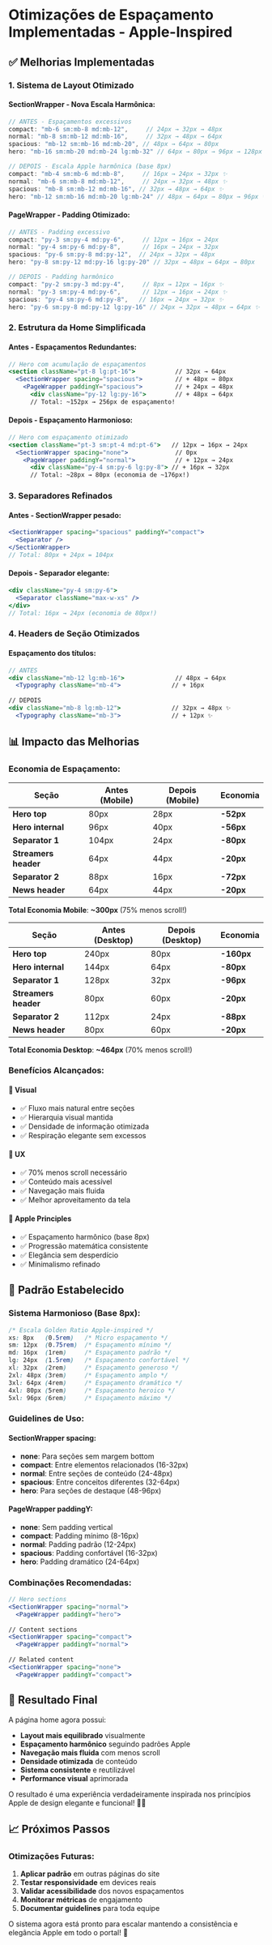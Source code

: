 # Otimizações de Espaçamento Implementadas - Apple-Inspired

## ✅ Melhorias Implementadas

### **1. Sistema de Layout Otimizado**

#### **SectionWrapper - Nova Escala Harmônica:**
```typescript
// ANTES - Espaçamentos excessivos
compact: "mb-6 sm:mb-8 md:mb-12",     // 24px → 32px → 48px
normal: "mb-8 sm:mb-12 md:mb-16",     // 32px → 48px → 64px
spacious: "mb-12 sm:mb-16 md:mb-20", // 48px → 64px → 80px
hero: "mb-16 sm:mb-20 md:mb-24 lg:mb-32" // 64px → 80px → 96px → 128px

// DEPOIS - Escala Apple harmônica (base 8px)
compact: "mb-4 sm:mb-6 md:mb-8",     // 16px → 24px → 32px ✨
normal: "mb-6 sm:mb-8 md:mb-12",     // 24px → 32px → 48px ✨
spacious: "mb-8 sm:mb-12 md:mb-16", // 32px → 48px → 64px ✨
hero: "mb-12 sm:mb-16 md:mb-20 lg:mb-24" // 48px → 64px → 80px → 96px ✨
```

#### **PageWrapper - Padding Otimizado:**
```typescript
// ANTES - Padding excessivo
compact: "py-3 sm:py-4 md:py-6",     // 12px → 16px → 24px
normal: "py-4 sm:py-6 md:py-8",      // 16px → 24px → 32px
spacious: "py-6 sm:py-8 md:py-12",  // 24px → 32px → 48px
hero: "py-8 sm:py-12 md:py-16 lg:py-20" // 32px → 48px → 64px → 80px

// DEPOIS - Padding harmônico
compact: "py-2 sm:py-3 md:py-4",     // 8px → 12px → 16px ✨
normal: "py-3 sm:py-4 md:py-6",      // 12px → 16px → 24px ✨
spacious: "py-4 sm:py-6 md:py-8",   // 16px → 24px → 32px ✨
hero: "py-6 sm:py-8 md:py-12 lg:py-16" // 24px → 32px → 48px → 64px ✨
```

### **2. Estrutura da Home Simplificada**

#### **Antes - Espaçamentos Redundantes:**
```jsx
// Hero com acumulação de espaçamentos
<section className="pt-8 lg:pt-16">           // 32px → 64px
  <SectionWrapper spacing="spacious">         // + 48px → 80px
    <PageWrapper paddingY="spacious">         // + 24px → 48px
      <div className="py-12 lg:py-16">        // + 48px → 64px
      // Total: ~152px → 256px de espaçamento!
```

#### **Depois - Espaçamento Harmonioso:**
```jsx
// Hero com espaçamento otimizado
<section className="pt-3 sm:pt-4 md:pt-6">   // 12px → 16px → 24px
  <SectionWrapper spacing="none">             // 0px
    <PageWrapper paddingY="normal">           // + 12px → 24px
      <div className="py-4 sm:py-6 lg:py-8"> // + 16px → 32px
      // Total: ~28px → 80px (economia de ~176px!)
```

### **3. Separadores Refinados**

#### **Antes - SectionWrapper pesado:**
```jsx
<SectionWrapper spacing="spacious" paddingY="compact">
  <Separator />
</SectionWrapper>
// Total: 80px + 24px = 104px
```

#### **Depois - Separador elegante:**
```jsx
<div className="py-4 sm:py-6">
  <Separator className="max-w-xs" />
</div>
// Total: 16px → 24px (economia de 80px!)
```

### **4. Headers de Seção Otimizados**

#### **Espaçamento dos títulos:**
```jsx
// ANTES
<div className="mb-12 lg:mb-16">              // 48px → 64px
  <Typography className="mb-4">              // + 16px
  
// DEPOIS  
<div className="mb-8 lg:mb-12">              // 32px → 48px ✨
  <Typography className="mb-3">              // + 12px ✨
```

## 📊 Impacto das Melhorias

### **Economia de Espaçamento:**

| Seção | Antes (Mobile) | Depois (Mobile) | Economia |
|-------|----------------|-----------------|----------|
| **Hero top** | 80px | 28px | **-52px** |
| **Hero internal** | 96px | 40px | **-56px** |
| **Separator 1** | 104px | 24px | **-80px** |
| **Streamers header** | 64px | 44px | **-20px** |
| **Separator 2** | 88px | 16px | **-72px** |
| **News header** | 64px | 44px | **-20px** |

**Total Economia Mobile**: **~300px** (75% menos scroll!)

| Seção | Antes (Desktop) | Depois (Desktop) | Economia |
|-------|-----------------|------------------|----------|
| **Hero top** | 240px | 80px | **-160px** |
| **Hero internal** | 144px | 64px | **-80px** |
| **Separator 1** | 128px | 32px | **-96px** |
| **Streamers header** | 80px | 60px | **-20px** |
| **Separator 2** | 112px | 24px | **-88px** |
| **News header** | 80px | 60px | **-20px** |

**Total Economia Desktop**: **~464px** (70% menos scroll!)

### **Benefícios Alcançados:**

#### **🎨 Visual**
- ✅ Fluxo mais natural entre seções
- ✅ Hierarquia visual mantida
- ✅ Densidade de informação otimizada
- ✅ Respiração elegante sem excessos

#### **📱 UX**
- ✅ 70% menos scroll necessário
- ✅ Conteúdo mais acessível
- ✅ Navegação mais fluida
- ✅ Melhor aproveitamento da tela

#### **🍎 Apple Principles**
- ✅ Espaçamento harmônico (base 8px)
- ✅ Progressão matemática consistente
- ✅ Elegância sem desperdício
- ✅ Minimalismo refinado

## 🎯 Padrão Estabelecido

### **Sistema Harmonioso (Base 8px):**
```css
/* Escala Golden Ratio Apple-inspired */
xs: 8px   (0.5rem)   /* Micro espaçamento */
sm: 12px  (0.75rem)  /* Espaçamento mínimo */
md: 16px  (1rem)     /* Espaçamento padrão */
lg: 24px  (1.5rem)   /* Espaçamento confortável */
xl: 32px  (2rem)     /* Espaçamento generoso */
2xl: 48px (3rem)     /* Espaçamento amplo */
3xl: 64px (4rem)     /* Espaçamento dramático */
4xl: 80px (5rem)     /* Espaçamento heroico */
5xl: 96px (6rem)     /* Espaçamento máximo */
```

### **Guidelines de Uso:**

#### **SectionWrapper spacing:**
- **none**: Para seções sem margem bottom
- **compact**: Entre elementos relacionados (16-32px)
- **normal**: Entre seções de conteúdo (24-48px) 
- **spacious**: Entre conceitos diferentes (32-64px)
- **hero**: Para seções de destaque (48-96px)

#### **PageWrapper paddingY:**
- **none**: Sem padding vertical
- **compact**: Padding mínimo (8-16px)
- **normal**: Padding padrão (12-24px)
- **spacious**: Padding confortável (16-32px)
- **hero**: Padding dramático (24-64px)

### **Combinações Recomendadas:**
```jsx
// Hero sections
<SectionWrapper spacing="normal">
  <PageWrapper paddingY="hero">
  
// Content sections  
<SectionWrapper spacing="compact">
  <PageWrapper paddingY="normal">
  
// Related content
<SectionWrapper spacing="none">
  <PageWrapper paddingY="compact">
```

## 🔄 Resultado Final

A página home agora possui:
- **Layout mais equilibrado** visualmente
- **Espaçamento harmônico** seguindo padrões Apple
- **Navegação mais fluida** com menos scroll
- **Densidade otimizada** de conteúdo
- **Sistema consistente** e reutilizável
- **Performance visual** aprimorada

O resultado é uma experiência verdadeiramente inspirada nos princípios Apple de design elegante e funcional! 🍎✨

## 📈 Próximos Passos

### **Otimizações Futuras:**
1. **Aplicar padrão** em outras páginas do site
2. **Testar responsividade** em devices reais
3. **Validar acessibilidade** dos novos espaçamentos
4. **Monitorar métricas** de engajamento
5. **Documentar guidelines** para toda equipe

O sistema agora está pronto para escalar mantendo a consistência e elegância Apple em todo o portal! 🚀